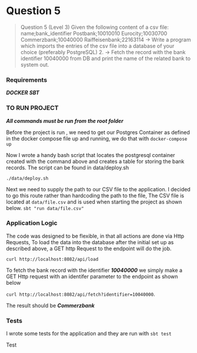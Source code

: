 # Question 5

>Question 5 (Level 3)
Given the following content of a csv file:
name;bank_identifier
Postbank;10010010
Eurocity;10030700
Commerzbank;10040000
Raiffeisenbank;22163114
-> Write a program which imports the entries of the csv file into a database of your choice (preferably PostgreSQL) 2.
-> Fetch the record with the bank identifier 10040000 from DB and print the name of the related bank to system out.

### Requirements
***DOCKER***
***SBT***

### TO RUN PROJECT
***All commands must be run from the root folder***

Before the project is run , we need to get our Postgres Container as defined in the docker compose file up and running, we do that with
```docker-compose up```

Now I wrote a handy bash script that locates the postgresql container created with the command above and creates a table for storing the bank records. The script can be found in data/deploy.sh

```./data/deploy.sh```

Next we need to supply the path to our CSV file to the application. I decided to go this route rather than hardcoding the path to the file, The CSV file is located at ```data/file.csv``` and  is used when starting the project as shown below.
```sbt "run data/file.csv"```

### Application Logic

The code was designed to be flexible, in that all actions are done via Http Requests, To load the data into the database after the initial set up as described above, a GET http Request to the endpoint will do the job.

```curl http://localhost:8082/api/load```

To fetch the bank record with the identifier ***10040000*** we simply make a GET Http request with an identifer parameter to the endpoint as shown below

```curl http://localhost:8082/api/fetch?identifier=10040000```.

The result should be ***Commerzbank***

### Tests
I wrote some tests for the application and they are run with
```sbt test```

Test
